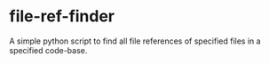 # file-ref-finder
A simple python script to find all file references of specified files in a specified code-base.
